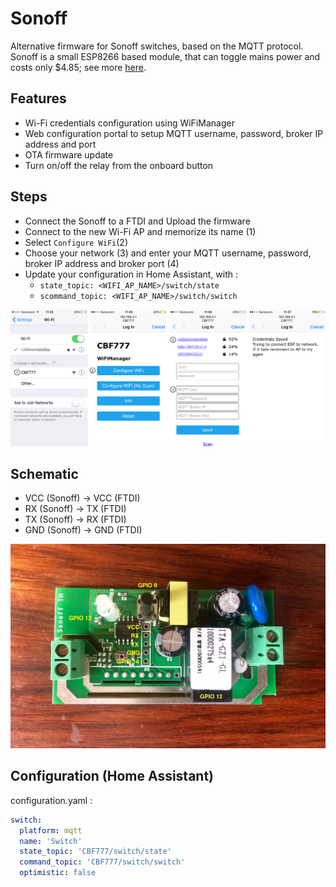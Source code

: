 # Sonoff
Alternative firmware for Sonoff switches, based on the MQTT protocol.
Sonoff is a small ESP8266 based module, that can toggle mains power and costs only $4.85; see more [here](https://www.itead.cc/sonoff-wifi-wireless-switch.html).

## Features
- Wi-Fi credentials configuration using WiFiManager
- Web configuration portal to setup MQTT username, password, broker IP address and port
- OTA firmware update
- Turn on/off the relay from the onboard button

## Steps
- Connect the Sonoff to a FTDI and Upload the firmware
- Connect to the new Wi-Fi AP and memorize its name (1)
- Select `Configure WiFi`(2)
- Choose your network (3) and enter your MQTT username, password, broker IP address and broker port (4)
- Update your configuration in Home Assistant, with :
  - `state_topic: <WIFI_AP_NAME>/switch/state`
  - `scommand_topic: <WIFI_AP_NAME>/switch/switch`

![Steps](Steps.png)

## Schematic
- VCC (Sonoff) -> VCC (FTDI)
- RX  (Sonoff) -> TX  (FTDI)
- TX  (Sonoff) -> RX  (FTDI)
- GND (Sonoff) -> GND (FTDI)

![Schematic](Schematic.jpg)

## Configuration (Home Assistant)
configuration.yaml :

```yaml
switch:
  platform: mqtt
  name: 'Switch'
  state_topic: 'CBF777/switch/state'
  command_topic: 'CBF777/switch/switch'
  optimistic: false
```
